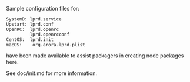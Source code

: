 Sample configuration files for:
```
SystemD: lprd.service
Upstart: lprd.conf
OpenRC:  lprd.openrc
         lprd.openrcconf
CentOS:  lprd.init
macOS:    org.arora.lprd.plist
```
have been made available to assist packagers in creating node packages here.

See doc/init.md for more information.
